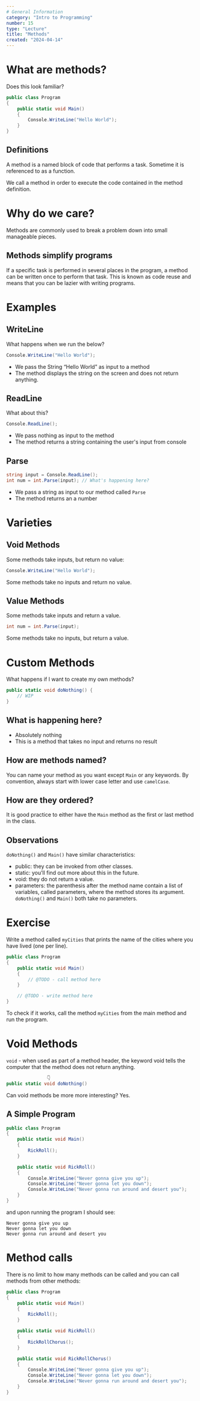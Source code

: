 ```yaml
---
# General Information
category: "Intro to Programming"
number: 15
type: "Lecture"
title: "Methods"
created: "2024-04-14"
---
```


# What are methods?

Does this look familiar?

```cs
public class Program
{
	public static void Main()
	{
		Console.WriteLine("Hello World");
	}
}
```

## Definitions

A method is a named block of code that performs a task. Sometime it is referenced to as a function.

We call a method in order to execute the code contained in the method definition.

# Why do we care?

Methods are commonly used to break a problem down into small manageable pieces.

## Methods simplify programs

If a specific task is performed in several places in the program, a method can be written once to perform that task. This is known as code reuse and means that you can be lazier with writing programs.

# Examples

## WriteLine

What happens when we run the below?

```cs
Console.WriteLine("Hello World");
```

- We pass the String “Hello World” as input to a method
- The method displays the string on the screen and does not return anything.

## ReadLine

What about this?

```cs
Console.ReadLine();
```

- We pass nothing as input to the method
- The method returns a string containing the user's input from console

## Parse

```cs
string input = Console.ReadLine();
int num = int.Parse(input); // What's happening here?
```

- We pass a string as input to our method called `Parse`
- The method returns an a number

# Varieties

## Void Methods

Some methods take inputs, but return no value:

```cs
Console.WriteLine("Hello World");
```

Some methods take no inputs and return no value.

## Value Methods

Some methods take inputs and return a value.

```cs
int num = int.Parse(input);
```

Some methods take no inputs, but return a value.

# Custom Methods

What happens if I want to create my own methods?

```cs
public static void doNothing() {
    // WIP
}
```

## What is happening here?

- Absolutely nothing
- This is a method that takes no input and returns no result

## How are methods named?

You can name your method as you want except `Main` or any keywords. By convention, always start with lower case letter and use `camelCase`.

## How are they ordered?

It is good practice to either have the `Main` method as the first or last method in the class.

## Observations

`doNothing()` and `Main()` have similar characteristics:

- public: they can be invoked from other classes.
- static: you’ll find out more about this in the future.
- void: they do not return a value.
- parameters: the parenthesis after the method name contain a list of variables, called parameters, where the method stores its argument. `doNothing()` and `Main()` both take no parameters.

# Exercise

Write a method called `myCities` that prints the name of the cities where you have lived (one per line).

```cs
public class Program
{
	public static void Main()
	{
		// @TODO - call method here
	}

	// @TODO - write method here
}
```

To check if it works, call the method `myCities` from the main method and run the program.

# Void Methods

`void` - when used as part of a method header, the keyword void tells the computer that the method does not return anything.

```cs
               👇
public static void doNothing()
```

Can void methods be more more interesting? Yes.

## A Simple Program

```cs
public class Program
{
	public static void Main()
	{
		RickRoll();
	}

	public static void RickRoll()
	{
		Console.WriteLine("Never gonna give you up");
		Console.WriteLine("Never gonna let you down");
		Console.WriteLine("Never gonna run around and desert you");
	}
}
```

and upon running the program I should see:

```text
Never gonna give you up
Never gonna let you down
Never gonna run around and desert you
```

# Method calls

There is no limit to how many methods can be called and you can call methods from other methods:

```cs
public class Program
{
	public static void Main()
	{
		RickRoll();
	}

	public static void RickRoll()
	{
		RickRollChorus();
	}

	public static void RickRollChorus()
	{
		Console.WriteLine("Never gonna give you up");
		Console.WriteLine("Never gonna let you down");
		Console.WriteLine("Never gonna run around and desert you");
	}
}
```
